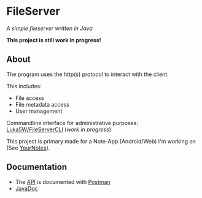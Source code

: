 # FileServer

_A simple fileserver written in Java_

**This project is still work in progress!**

## About

The program uses the http(s) protocol to interact with the client.

This includes:
- File access
- File metadata access
- User management

Commandline interface for administrative purposes:<br />
[Luka5W/FileServerCLI](https://github.com/Luka5W/FileServerCLI) (_work in progress_)

This project is primary made for a Note-App (Android/Web) I'm working on (See [YourNotes](https://github.com/YourNotes)).

## Documentation

- The [API](https://luka5w.github.io/FileServer/api/FileServer.postman_collection.json) is documented with [Postman](https://www.postman.com)
- [JavaDoc](https://luka5w.github.io/FileServer/javadoc/)